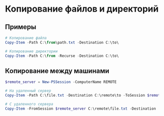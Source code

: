 # Копирование файлов и директорий

## Примеры

```powershell
# Копирование файла
Copy-Item -Path C:\from\path.txt -Destination C:\to\

# Копирование директории
Copy-Item -Path C:\from -Recurse -Destination C:\to\
```

## Копирование между машинами

```powershell
$remote_server = New-PSSession -ComputerName REMOTE

# На удаленный сервер
Copy-Item -Path C:\file.txt -Destination C:\remote\to -ToSession $remote_server

# С удаленного сервера
Copy-Item -FromSession $remote_server C:\remote\file.txt -Destination .
```
